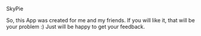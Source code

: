 SkyPie

So, this App was created for me and my friends. If you will like it, that will be your problem :) 
Just will be happy to get your feedback.

